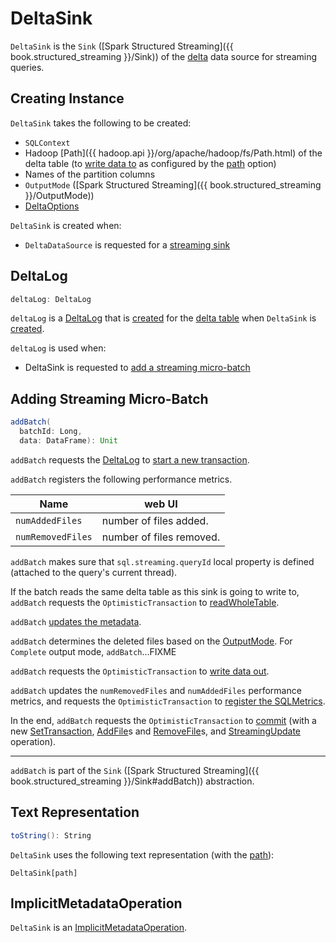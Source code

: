 # DeltaSink

`DeltaSink` is the `Sink` ([Spark Structured Streaming]({{ book.structured_streaming }}/Sink)) of the [delta](DeltaDataSource.md) data source for streaming queries.

## Creating Instance

`DeltaSink` takes the following to be created:

* <span id="sqlContext"> `SQLContext`
* <span id="path"> Hadoop [Path]({{ hadoop.api }}/org/apache/hadoop/fs/Path.html) of the delta table (to [write data to](#addBatch) as configured by the [path](options.md#path) option)
* <span id="partitionColumns"> Names of the partition columns
* <span id="outputMode"> `OutputMode` ([Spark Structured Streaming]({{ book.structured_streaming }}/OutputMode))
* <span id="options"> [DeltaOptions](DeltaOptions.md)

`DeltaSink` is created when:

* `DeltaDataSource` is requested for a [streaming sink](DeltaDataSource.md#createSink)

## <span id="deltaLog"> DeltaLog

```scala
deltaLog: DeltaLog
```

`deltaLog` is a [DeltaLog](DeltaLog.md) that is [created](DeltaLog.md#forTable) for the [delta table](#path) when `DeltaSink` is [created](#creating-instance).

`deltaLog` is used when:

* DeltaSink is requested to [add a streaming micro-batch](#addBatch)

## <span id="addBatch"> Adding Streaming Micro-Batch

```scala
addBatch(
  batchId: Long,
  data: DataFrame): Unit
```

`addBatch` requests the [DeltaLog](#deltaLog) to [start a new transaction](DeltaLog.md#withNewTransaction).

`addBatch` registers the following performance metrics.

Name              | web UI
------------------|------------------------
`numAddedFiles`   | number of files added.
`numRemovedFiles` | number of files removed.

`addBatch` makes sure that `sql.streaming.queryId` local property is defined (attached to the query's current thread).

If the batch reads the same delta table as this sink is going to write to, `addBatch` requests the `OptimisticTransaction` to [readWholeTable](OptimisticTransactionImpl.md#readWholeTable).

`addBatch` [updates the metadata](ImplicitMetadataOperation.md#updateMetadata).

`addBatch` determines the deleted files based on the [OutputMode](#outputMode). For `Complete` output mode, `addBatch`...FIXME

`addBatch` requests the `OptimisticTransaction` to [write data out](TransactionalWrite.md#writeFiles).

`addBatch` updates the `numRemovedFiles` and `numAddedFiles` performance metrics, and requests the `OptimisticTransaction` to [register the SQLMetrics](SQLMetricsReporting.md#registerSQLMetrics).

In the end, `addBatch` requests the `OptimisticTransaction` to [commit](OptimisticTransactionImpl.md#commit) (with a new [SetTransaction](SetTransaction.md), [AddFile](AddFile.md)s and [RemoveFile](RemoveFile.md)s, and [StreamingUpdate](Operation.md#StreamingUpdate) operation).

---

`addBatch` is part of the `Sink` ([Spark Structured Streaming]({{ book.structured_streaming }}/Sink#addBatch)) abstraction.

## <span id="toString"> Text Representation

```scala
toString(): String
```

`DeltaSink` uses the following text representation (with the [path](#path)):

```text
DeltaSink[path]
```

## <span id="ImplicitMetadataOperation"> ImplicitMetadataOperation

`DeltaSink` is an [ImplicitMetadataOperation](ImplicitMetadataOperation.md).
